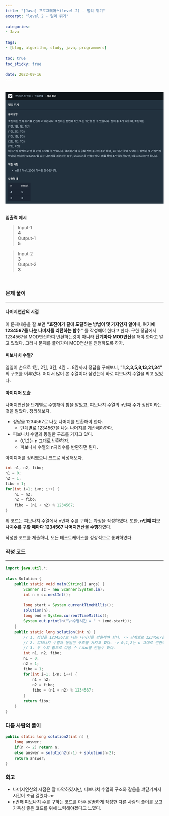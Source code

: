 ```yaml
--- 
title: "[Java] 프로그래머스(level-2) - 멀리 뛰기" 
excerpt: "level 2 - 멀리 뛰기" 

categories: 
- Java

tags: 
- [blog, algorithm, study, java, programmers]

toc: true
toc_sticky: true

date: 2022-09-16
--- 
```


<br>
<center><img src="/assets/images/programmers/20220916_02.png" width="700"></center>
<br>

**입출력 예시**
> Input-1 <br>
**4** <br>
> Output-1 <br>
**5**

> Input-2 <br>
**3** <br>
> Output-2 <br>
**3**


<br>

### 문제 풀이
---
#### 나머지연산의 시점
이 문제내용을 잘 보면 **"효진이가 끝에 도달하는 방법이 몇 가지인지 알아내, 여기에 1234567를 나눈 나머지를 리턴하는 함수"** 를 작성해야 한다고 한다. 
구한 정답에서 1234567을 MOD연산하여 반환하는것이 아니라 **단계마다 MOD연산**을 해야 한다고 알고 있었다. 그러니 문제를 풀어가며 MOD연산을 진행하도록 하자. 

#### 피보나치 수열?
일일이 손으로 1칸, 2칸, 3칸, 4칸 ... 8칸까지 정답을 구해보니, **"1,2,3,5,8,13,21,34"** 의 구조를 이루었다. 어디서 많이 본 수열이다 싶었는데 바로 피보나치 수열을 띄고 있었다.


#### 아이디어 도출
나머지연산을 단계별로 수행해야 함을 알았고, 피보나치 수열의 n번째 수가 정답이라는 것을 알았다. 정리해보자.
- 정답을 1234567로 나눈 나머지를 반환해야 한다.
    - 단계별로 1234567을 나눈 나머지를 계산해야한다.
- 피보나치 수열과 동일한 구조를 가지고 있다.
    - 0,1,2는 n 그대로 반환하자.
    - 피보나치 수열의 n자리수를 반환하면 된다.


아이디어를 정리했으니 코드로 작성해보자.
```java
int n1, n2, fibo;
n1 = 0;
n2 = 1;
fibo = 1;
for(int i=1; i<n; i++) {
    n1 = n2;
    n2 = fibo;
    fibo = (n1 + n2) % 1234567;
}
```
위 코드는 피보나치 수열에서 n번째 수를 구하는 과정을 작성하였다. 또한, **n번째 피보나치수를 구할 때마다 1234567 나머지연산을 수행**하였다.

작성한 코드를 제출하니, 모든 테스트케이스를 정상적으로 통과하였다.
<br>

### 작성 코드
---
```java
import java.util.*;

class Solution {
    public static void main(String[] args) {
        Scanner sc = new Scanner(System.in);
        int n = sc.nextInt();

        long start = System.currentTimeMillis();
        solution(n);
        long end = System.currentTimeMillis();
        System.out.println("\n수행시간 = " + (end-start));
    }
    public static long solution(int n) {
        // 1. 정답을 1234567로 나눈 나머지를 반환해야 한다. -> 단계별로 1234567을 나눈 나머지를 계산해야한다.
        // 2. 피보나치 수열과 동일한 구조를 가지고 있다. -> 0,1,2는 n 그대로 반환하자.
        // 3. 두 수의 합으로 다음 수 fibo를 만들수 있다.
        int n1, n2, fibo;
        n1 = 0;
        n2 = 1;
        fibo = 1;
        for(int i=1; i<n; i++) {
            n1 = n2;
            n2 = fibo;
            fibo = (n1 + n2) % 1234567;
        }
        return fibo;
    }
}
```
### 다름 사람의 풀이
```java
public static long solution2(int n) {
    long answer;
    if(n <= 2) return n;
    else answer = solution2(n-1) + solution(n-2);
    return answer;
}
``` 

### 회고
- 나머지연산의 시점은 잘 파악하였지만, 피보나치 수열의 구조와 같음을 꺠닫기까지 시간이 조금 걸렸다..ㅠ
- n번째 피보나치 수를 구하는 코드를 아주 깔끔하게 작성한 다른 사람의 풀이를 보고 가독성 좋은 코드를 위해 노력해야겠다고 느꼈다.